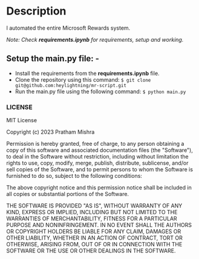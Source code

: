 # Description

I automated the entire Microsoft Rewards system.

*Note: Check **requirements.ipynb** for requirements, setup and working.*

## Setup the **main.py** file: -
* Install the requirements from the **requirements.ipynb** file.
* Clone the repository using this command:
` $ git clone git@github.com:heylightning/mr-script.git `
* Run the main.py file using the following command:
` $ python main.py `

### LICENSE

MIT License

Copyright (c) 2023 Pratham Mishra

Permission is hereby granted, free of charge, to any person obtaining a copy
of this software and associated documentation files (the "Software"), to deal
in the Software without restriction, including without limitation the rights
to use, copy, modify, merge, publish, distribute, sublicense, and/or sell
copies of the Software, and to permit persons to whom the Software is
furnished to do so, subject to the following conditions:

The above copyright notice and this permission notice shall be included in all
copies or substantial portions of the Software.

THE SOFTWARE IS PROVIDED "AS IS", WITHOUT WARRANTY OF ANY KIND, EXPRESS OR
IMPLIED, INCLUDING BUT NOT LIMITED TO THE WARRANTIES OF MERCHANTABILITY,
FITNESS FOR A PARTICULAR PURPOSE AND NONINFRINGEMENT. IN NO EVENT SHALL THE
AUTHORS OR COPYRIGHT HOLDERS BE LIABLE FOR ANY CLAIM, DAMAGES OR OTHER
LIABILITY, WHETHER IN AN ACTION OF CONTRACT, TORT OR OTHERWISE, ARISING FROM,
OUT OF OR IN CONNECTION WITH THE SOFTWARE OR THE USE OR OTHER DEALINGS IN THE
SOFTWARE.
